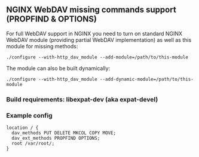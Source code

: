 ## NGINX WebDAV missing commands support (PROPFIND & OPTIONS)

For full WebDAV support in NGINX you need to turn on standard NGINX
WebDAV module (providing partial WebDAV implementation) as well as
this module for missing methods:
```
./configure --with-http_dav_module --add-module=/path/to/this-module
```
The module can also be built dynamically:
```
./configure --with-http_dav_module --add-dynamic-module=/path/to/this-module
```
### Build requirements: libexpat-dev (aka expat-devel)

### Example config
```
location / {
  dav_methods PUT DELETE MKCOL COPY MOVE;
  dav_ext_methods PROPFIND OPTIONS;
  root /var/root/;
}
```
